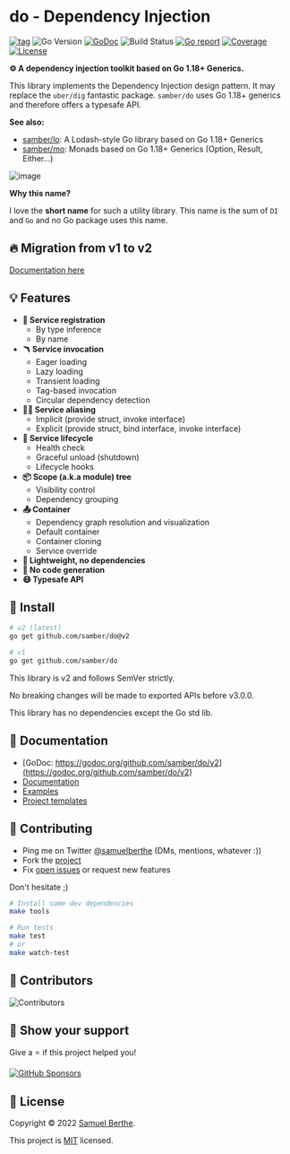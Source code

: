 
# do - Dependency Injection

[![tag](https://img.shields.io/github/tag/samber/do.svg)](https://github.com/samber/do/releases)
![Go Version](https://img.shields.io/badge/Go-%3E%3D%201.18-%23007d9c)
[![GoDoc](https://godoc.org/github.com/samber/do?status.svg)](https://pkg.go.dev/github.com/samber/do)
![Build Status](https://github.com/samber/do/actions/workflows/test.yml/badge.svg)
[![Go report](https://goreportcard.com/badge/github.com/samber/do)](https://goreportcard.com/report/github.com/samber/do)
[![Coverage](https://img.shields.io/codecov/c/github/samber/do)](https://codecov.io/gh/samber/do)
[![License](https://img.shields.io/github/license/samber/do)](./LICENSE)

**⚙️ A dependency injection toolkit based on Go 1.18+ Generics.**

This library implements the Dependency Injection design pattern. It may replace the `uber/dig` fantastic package. `samber/do` uses Go 1.18+ generics and therefore offers a typesafe API.

**See also:**

- [samber/lo](https://github.com/samber/lo): A Lodash-style Go library based on Go 1.18+ Generics
- [samber/mo](https://github.com/samber/mo): Monads based on Go 1.18+ Generics (Option, Result, Either...)

![image](https://github.com/user-attachments/assets/81b91fa7-cdb4-4094-94ba-a0179abc6bf7)

**Why this name?**

I love the **short name** for such a utility library. This name is the sum of `DI` and `Go` and no Go package uses this name.

## 🔥 Migration from v1 to v2

[Documentation here](https://do.samber.dev/docs/upgrading/from-v1-x-to-v2)

## 💡 Features

- **📒 Service registration**
  - By type inference
  - By name
- **🪃 Service invocation**
  - Eager loading
  - Lazy loading
  - Transient loading
  - Tag-based invocation
  - Circular dependency detection
- **🧙‍♂️ Service aliasing**
  - Implicit (provide struct, invoke interface)
  - Explicit (provide struct, bind interface, invoke interface)
- **🔁 Service lifecycle**
  - Health check
  - Graceful unload (shutdown)
  - Lifecycle hooks
- **📦 Scope (a.k.a module) tree**
  - Visibility control
  - Dependency grouping
- **📤 Container**
  - Dependency graph resolution and visualization
  - Default container
  - Container cloning
  - Service override
- **🌈 Lightweight, no dependencies**
- **🔅 No code generation**
- **😷 Typesafe API**

## 🚀 Install

```sh
# v2 (latest)
go get github.com/samber/do@v2

# v1
go get github.com/samber/do
```

This library is v2 and follows SemVer strictly.

No breaking changes will be made to exported APIs before v3.0.0.

This library has no dependencies except the Go std lib.

## 🤠 Documentation

- [GoDoc: https://godoc.org/github.com/samber/do/v2](https://godoc.org/github.com/samber/do/v2)
- [Documentation](https://do.samber.dev/docs/getting-started)
- [Examples](https://github.com/samber/do/tree/master/examples)
- [Project templates](https://do.samber.dev/examples)

## 🤝 Contributing

- Ping me on Twitter [@samuelberthe](https://twitter.com/samuelberthe) (DMs, mentions, whatever :))
- Fork the [project](https://github.com/samber/do)
- Fix [open issues](https://github.com/samber/do/issues) or request new features

Don't hesitate ;)

```bash
# Install some dev dependencies
make tools

# Run tests
make test
# or
make watch-test
```

## 👤 Contributors

![Contributors](https://contrib.rocks/image?repo=samber/do)

## 💫 Show your support

Give a ⭐️ if this project helped you!

[![GitHub Sponsors](https://img.shields.io/github/sponsors/samber?style=for-the-badge)](https://github.com/sponsors/samber)

## 📝 License

Copyright © 2022 [Samuel Berthe](https://github.com/samber).

This project is [MIT](./LICENSE) licensed.
